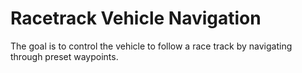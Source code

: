 # Racetrack Vehicle Navigation
 The goal is to control the vehicle to follow a race track by navigating through preset waypoints.
